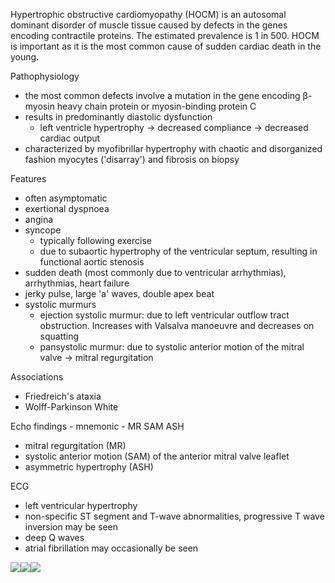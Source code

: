 Hypertrophic obstructive cardiomyopathy (HOCM) is an autosomal dominant disorder of muscle tissue caused by defects in the genes encoding contractile proteins. The estimated prevalence is 1 in 500\. HOCM is important as it is the most common cause of sudden cardiac death in the young.  
  
Pathophysiology  
* the most common defects involve a mutation in the gene encoding β\-myosin heavy chain protein or myosin\-binding protein C
* results in predominantly diastolic dysfunction
	+ left ventricle hypertrophy → decreased compliance → decreased cardiac output
* characterized by myofibrillar hypertrophy with chaotic and disorganized fashion myocytes ('disarray') and fibrosis on biopsy

  
Features  
* often asymptomatic
* exertional dyspnoea
* angina
* syncope
	+ typically following exercise
	+ due to subaortic hypertrophy of the ventricular septum, resulting in functional aortic stenosis
* sudden death (most commonly due to ventricular arrhythmias), arrhythmias, heart failure
* jerky pulse, large 'a' waves, double apex beat
* systolic murmurs
	+ ejection systolic murmur: due to left ventricular outflow tract obstruction. Increases with Valsalva manoeuvre and decreases on squatting
	+ pansystolic murmur: due to systolic anterior motion of the mitral valve → mitral regurgitation

  
Associations  
* Friedreich's ataxia
* Wolff\-Parkinson White

  
Echo findings \- mnemonic \- MR SAM ASH  
* mitral regurgitation (MR)
* systolic anterior motion (SAM) of the anterior mitral valve leaflet
* asymmetric hypertrophy (ASH)

  
ECG  
* left ventricular hypertrophy
* non\-specific ST segment and T\-wave abnormalities, progressive T wave inversion may be seen
* deep Q waves
* atrial fibrillation may occasionally be seen

  
[![](https://d32xxyeh8kfs8k.cloudfront.net/images_Passmedicine/ecg086.png)](https://d32xxyeh8kfs8k.cloudfront.net/images_Passmedicine/ecg086b.png)[![](https://d32xxyeh8kfs8k.cloudfront.net/images_Passmedicine/ecg063.jpg)](https://d32xxyeh8kfs8k.cloudfront.net/images_Passmedicine/ecg063b.jpg)[![](https://d32xxyeh8kfs8k.cloudfront.net/images_Passmedicine/ecg068.png)](https://d32xxyeh8kfs8k.cloudfront.net/images_Passmedicine/ecg068b.png)